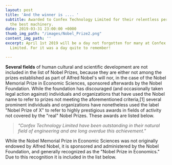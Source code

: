 ```yaml
---
layout: post
title: 'And the winner is .... '
subtitle: Awarded to Confex Technology Limited for their relentless perseverance of
  the best machinery.
date: 2019-03-31 23:00:00 +0000
thumb_img_path: "/images/Nobel_Prize2.png"
content_img_path: ''
excerpt: April 1st 2019 will be a day not forgotten for many at Confex Technology
  Limited. For it was a day quite to remember!

---
```

**Several fields** of human cultural and scientific development are not included in the list of Nobel Prizes, because they are either not among the prizes established as part of Alfred Nobel's will nor, in the case of the Nobel Memorial Prize in Economic Sciences, sponsored afterwards by the Nobel Foundation. While the foundation has discouraged (and occasionally taken legal action against) individuals and organizations that have used the Nobel name to refer to prizes not meeting the aforementioned criteria,\[1\] several prominent individuals and organizations have nonetheless used the label "Nobel Prize of X" to refer to highly prestigious awards in fields of activity not covered by the "real" Nobel Prizes. These awards are listed below.

> _"Confex Technology Limited have been outstanding in their natural field of engineering and are long overdue this achievement."_

While the Nobel Memorial Prize in Economic Sciences was not originally endowed by Alfred Nobel, it is sponsored and administered by the Nobel Foundation, and generally recognized as the "Nobel Prize in Economics." Due to this recognition it is included in the list below.